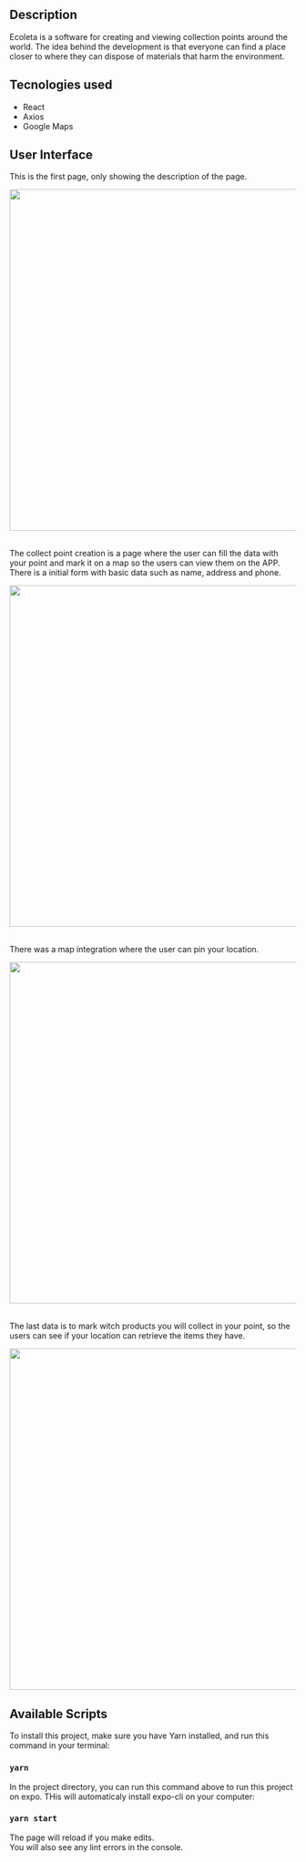 ## Description

Ecoleta is a software for creating and viewing collection points around the world. The idea behind the development is that everyone can find a place closer to where they can dispose of materials that harm the environment.

## Tecnologies used
* React 
* Axios
* Google Maps

## User Interface

This is the first page, only showing the description of the page.
<br>
<p align="center">
  <img src="https://user-images.githubusercontent.com/31252524/83979568-b8d27980-a8e5-11ea-89eb-11654efb3777.png" width="600" align="middle">
</p>
<br>
The collect point creation is a page where the user can fill the data with your point and mark it on a map so the users can view them on the APP. There is a initial form with basic data such as name, address and phone.
<br>
<p align="center">
  <img src="https://user-images.githubusercontent.com/31252524/83979582-d43d8480-a8e5-11ea-9e27-61f7fb5820a0.png" width="600" align="middle">
</p>
<br>
There was a map integration where the user can pin your location.
<br>
<p align="center">
   <img src="https://user-images.githubusercontent.com/31252524/83979601-f9ca8e00-a8e5-11ea-9067-c9ec47bdb60c.png" width="600" align="middle">
</p>
<br>
The last data is to mark witch products you will collect in your point, so the users can see if your location can retrieve the items they have.
<br>
<p align="center">
   <img src="https://user-images.githubusercontent.com/31252524/83979592-e4edfa80-a8e5-11ea-9ab2-f6097af76ae2.png" width="600" align="middle">
</p>



## Available Scripts

To install this project, make sure you have Yarn installed, and run this command in your terminal:
### `yarn`

In the project directory, you can run this command above to run this project on expo. THis will automaticaly install expo-cli on your computer:
### `yarn start`

The page will reload if you make edits.<br />
You will also see any lint errors in the console.
